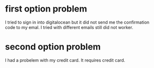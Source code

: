 # first option problem
I tried to sign in into digitalocean but it did not send me the confirmation code to my emal. I tried with different emails still did not worker.
# second option problem
I had a probelem with my credit card. It requires credit card. 
